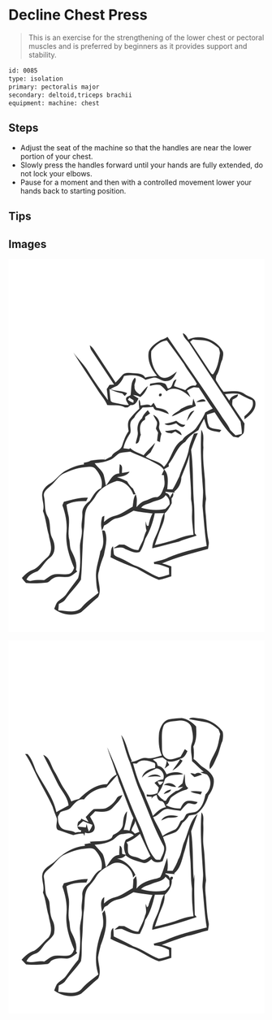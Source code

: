 # Decline Chest Press
> This is an exercise for the strengthening of the lower chest or pectoral muscles and is preferred by beginners as it provides support and stability.

``` 
id: 0085 
type: isolation 
primary: pectoralis major 
secondary: deltoid,triceps brachii 
equipment: machine: chest 
``` 

## Steps

 - Adjust the seat of the machine so that the handles are near the lower portion of your chest.
 - Slowly press the handles forward until your hands are fully extended, do not lock your elbows.
 - Pause for a moment and then with a controlled movement lower your hands back to starting position.

## Tips


## Images

![](./../svg/0085-relaxation.svg)

![](./../svg/0085-tension.svg)
